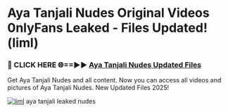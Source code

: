 # Aya Tanjali Nudes Original Videos 0nlyFans Leaked - Files Updated! (liml)

<h3>🔴 CLICK HERE 🌐==►► <a href="https://tinyurl.com/5h6xmrr3" rel="nofollow">Aya Tanjali Nudes Updated Files</a></h3>

Get Aya Tanjali Nudes and all content. Now you can access all videos and pictures of Aya Tanjali Nudes. New Updated Files 2025!

[![liml](https://i.imgur.com/KVD873Z.gif)](https://tinyurl.com/5h6xmrr3)
aya tanjali leaked nudes